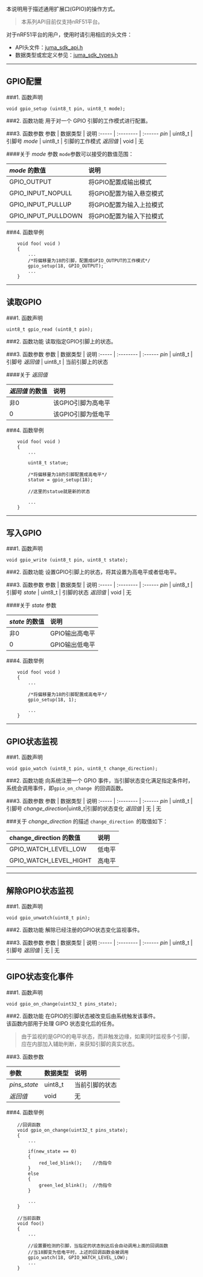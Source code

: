 本说明用于描述通用扩展口(GPIO)的操作方式。

> 本系列API目前仅支持nRF51平台。

对于nRF51平台的用户，使用时请引用相应的头文件：

* API头文件：[juma_sdk_api.h](https://github.com/JUMA-IO/nRF51_Platform/blob/master/Interface/Include/juma_sdk_api.h)
* 数据类型或宏定义参见：[juma_sdk_types.h](https://github.com/JUMA-IO/nRF51_Platform/blob/master/Interface/Include/juma_sdk_types.h)


***
## GPIO配置
###1. 函数声明
```
void gpio_setup (uint8_t pin, uint8_t mode);
```


###2. 函数功能
用于对一个 GPIO 引脚的工作模式进行配置。


###3. 函数参数
参数    | 数据类型   | 说明
:----- | :-------- | :------
*pin*    | uint8_t  | 引脚号
*mode*   | uint8_t  | 引脚的工作模式
*返回值*  | void      | 无


####关于 *mode* 参数
`mode`参数可以接受的数值范围：

*mode* 的数值|说明
:-------- | :------
GPIO_OUTPUT | 将GPIO配置成输出模式
GPIO_INPUT_NOPULL|将GPIO配置为输入悬空模式
GPIO_INPUT_PULLUP|将GPIO配置为输入上拉模式 
GPIO_INPUT_PULLDOWN|将GPIO配置为输入下拉模式


###4. 函数举例
```
	void foo( void )
	{
		...
		/*将偏移量为18的引脚，配置成GPIO_OUTPUT的工作模式*/
		gpio_setup(18, GPIO_OUTPUT);
		...
	}

```


***
## 读取GPIO
###1. 函数声明
```
uint8_t gpio_read (uint8_t pin);
```


###2. 函数功能
读取指定GPIO引脚上的状态。

###3. 函数参数
参数    | 数据类型   | 说明
:----- | :-------- | :------
*pin*    | uint8_t  | 引脚号
*返回值*  | uint8_t     | 当前引脚上的状态


####关于 *返回值* 

*返回值* 的数值|说明
:-------- | :------
非0 | 该GPIO引脚为高电平
0|该GPIO引脚为低电平

###4. 函数举例
```
	void foo( void )
	{
		...
		
		uint8_t statue;
		
		/*将偏移量为18的引脚配置成高电平*/
		statue = gpio_setup(18);
		
		//这里的statue就是新的状态
		
		...
	}
```



***
## 写入GPIO
###1. 函数声明
```
void gpio_write (uint8_t pin, uint8_t state);
```


###2. 函数功能
设置GPIO引脚上的状态，将其设置为高电平或者低电平。


###3. 函数参数
参数    | 数据类型   | 说明
:----- | :-------- | :------
*pin*    | uint8_t  | 引脚号
*state*   | uint8_t  | 引脚的状态
*返回值*  | void      | 无

####关于 *state* 参数

*state* 的数值|说明
:-------- | :------
非0 | GPIO输出高电平
0|GPIO输出低电平

###4. 函数举例
```
	void foo( void )
	{
		...
		
		/*将偏移量为18的引脚配置成高电平*/
		gpio_setup(18, 1);
		
		...
	}
```	


***
## GPIO状态监视
###1. 函数声明
```
void gpio_watch (uint8_t pin, uint8_t change_direction);
```


###2. 函数功能
向系统注册一个 GPIO 事件，当引脚状态变化满足指定条件时，系统会调用事件，即`gpio_on_change `的回调函数。

###3. 函数参数
参数    | 数据类型   | 说明
:----- | :-------- | :------
*pin*    | uint8_t  | 引脚号
*change_direction*|uint8_t|引脚的状态变化
*返回值*  | 无    | 无

###关于 *change_direction* 的描述
`change_direction `的取值如下：

change_direction 的数值|说明
:-------- | :------
GPIO_WATCH_LEVEL_LOW | 低电平
GPIO_WATCH_LEVEL_HIGHT| 高电平

***
## 解除GPIO状态监视
###1. 函数声明
```
void gpio_unwatch(uint8_t pin);
```


###2. 函数功能
解除已经注册的GPIO状态变化监视事件。


###3. 函数参数
参数    | 数据类型   | 说明
:----- | :-------- | :------
*pin*    | uint8_t  | 引脚号
*返回值*  | 无    | 无

***
## GIPO状态变化事件
###1. 函数声明
```
void gpio_on_change(uint32_t pins_state);
```


###2. 函数功能
在GPIO的引脚状态被改变后由系统触发该事件。    
该函数内部用于处理 GIPO 状态变化后的任务。  
> 由于监视的是GPIO的电平状态，而非触发边缘，如果同时监视多个引脚，应在内部加入辅助判断，来获知引脚的真实状态。

###3. 函数参数

参数 |数据类型 |说明
:-------- | :------ | :------
*pins_state*|uint8_t|当前引脚的状态
*返回值*  | void      | 无


###4. 函数举例
```
	//回调函数
	void gpio_on_change(uint32_t pins_state);
	{
		...
		
		if(new_state == 0)
		{
			red_led_blink();	//伪指令
		}
		else
		{
			green_led_blink();	//伪指令
		}
		
		...
	}
	
	//当前函数
	void foo()
	{
		...
		
		//设置要检测的引脚，当指定的状态到达后会自动调用上面的回调函数
		//当18脚变为低电平时，上述的回调函数会被调用
		gpio_watch(18, GPIO_WATCH_LEVEL_LOW);		
		...
	}

```




